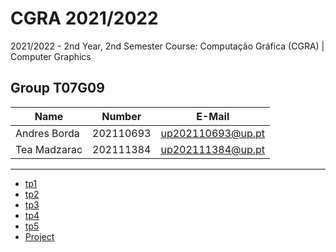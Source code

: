 # CGRA 2021/2022
2021/2022 - 2nd Year, 2nd Semester
Course: Computação Gráfica (CGRA) | Computer Graphics

## Group T07G09
| Name             | Number    | E-Mail             |
| ---------------- | --------- | ------------------ |
| Andres Borda     | 202110693 | up202110693@up.pt  |
| Tea Madzarac     | 202111384 | up202111384@up.pt  |

----

  - [tp1](tp1/README.md)
  - [tp2](tp2/README.md)
  - [tp3](tp3/README.md)
  - [tp4](tp4/README.md)
  - [tp5](tp5/README.md)
  - [Project](project/README.md)
